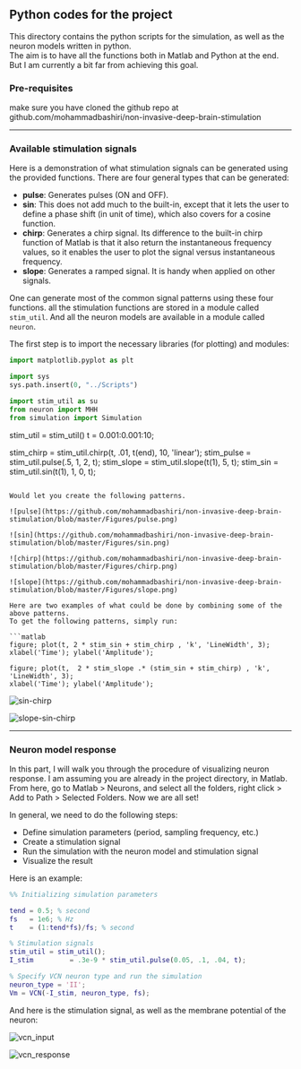 ## Python codes for the project

This directory contains the python scripts for the simulation, as well as the neuron models written in python. <br>
The aim is to have all the functions both in Matlab and Python at the end. But I am currently a bit far from achieving this goal.

### Pre-requisites

make sure you have cloned the github repo at github.com/mohammadbashiri/non-invasive-deep-brain-stimulation

---

### Available stimulation signals

Here is a demonstration of what stimulation signals can be generated using the provided functions.
There are four general types that can be generated:
* **pulse**: Generates pulses (ON and OFF).
* **sin**: This does not add much to the built-in, except that it lets the user to define a phase 
shift (in unit of time), which also covers for a cosine function.
* **chirp**: Generates a chirp signal. Its difference to the built-in chirp function of Matlab is 
that it also return the instantaneous frequency values, so it enables the user to plot the signal 
versus instantaneous frequency.
* **slope**: Generates a ramped signal. It is handy when applied on other signals.

One can generate most of the common signal patterns using these four functions. 
all the stimulation functions are stored in a module called `stim_util`. And all the neuron models 
are available in a module called `neuron`.

The first step is to import the necessary libraries (for plotting) and modules:

```python
import matplotlib.pyplot as plt

import sys
sys.path.insert(0, "../Scripts")

import stim_util as su
from neuron import MHH
from simulation import Simulation
```


stim_util = stim_util()
t = 0.001:0.001:10;

stim_chirp = stim_util.chirp(t, .01, t(end), 10, 'linear');
stim_pulse = stim_util.pulse(.5, 1, 2, t);
stim_slope = stim_util.slope(t(1), 5, t);
stim_sin = stim_util.sin(t(1), 1, 0, t);
```

Would let you create the following patterns.

![pulse](https://github.com/mohammadbashiri/non-invasive-deep-brain-stimulation/blob/master/Figures/pulse.png)

![sin](https://github.com/mohammadbashiri/non-invasive-deep-brain-stimulation/blob/master/Figures/sin.png)

![chirp](https://github.com/mohammadbashiri/non-invasive-deep-brain-stimulation/blob/master/Figures/chirp.png)

![slope](https://github.com/mohammadbashiri/non-invasive-deep-brain-stimulation/blob/master/Figures/slope.png)

Here are two examples of what could be done by combining some of the above patterns.
To get the following patterns, simply run:

```matlab
figure; plot(t, 2 * stim_sin + stim_chirp , 'k', 'LineWidth', 3); 
xlabel('Time'); ylabel('Amplitude');

figure; plot(t,  2 * stim_slope .* (stim_sin + stim_chirp) , 'k', 'LineWidth', 3); 
xlabel('Time'); ylabel('Amplitude');
```

![sin-chirp](https://github.com/mohammadbashiri/non-invasive-deep-brain-stimulation/blob/master/Figures/sin-chirp.png)

![slope-sin-chirp](https://github.com/mohammadbashiri/non-invasive-deep-brain-stimulation/blob/master/Figures/slope-sin-chirp.png)

---

### Neuron model response

In this part, I will walk you through the procedure of  visualizing neuron response. I am assuming 
you are already in the project directory, in Matlab. From here, go to Matlab > Neurons, and select 
all the folders, right click > Add to Path > Selected Folders. Now we are all set!

In general, we need to do the following steps:
* Define simulation parameters (period, sampling frequency, etc.)
* Create a stimulation signal
* Run the simulation with the neuron model and stimulation signal
* Visualize the result

Here is an example:

```matlab
%% Initializing simulation parameters

tend = 0.5; % second
fs   = 1e6; % Hz
t    = (1:tend*fs)/fs; % second

% Stimulation signals
stim_util = stim_util();
I_stim         = .3e-9 * stim_util.pulse(0.05, .1, .04, t);

% Specify VCN neuron type and run the simulation
neuron_type = 'II';
Vm = VCN(-I_stim, neuron_type, fs);
```

And here is the stimulation signal, as well as the membrane potential of the neuron:

![vcn_input](https://github.com/mohammadbashiri/non-invasive-deep-brain-stimulation/blob/master/Figures/vcn_input.png)

![vcn_response](https://github.com/mohammadbashiri/non-invasive-deep-brain-stimulation/blob/master/Figures/vcn_response.png)